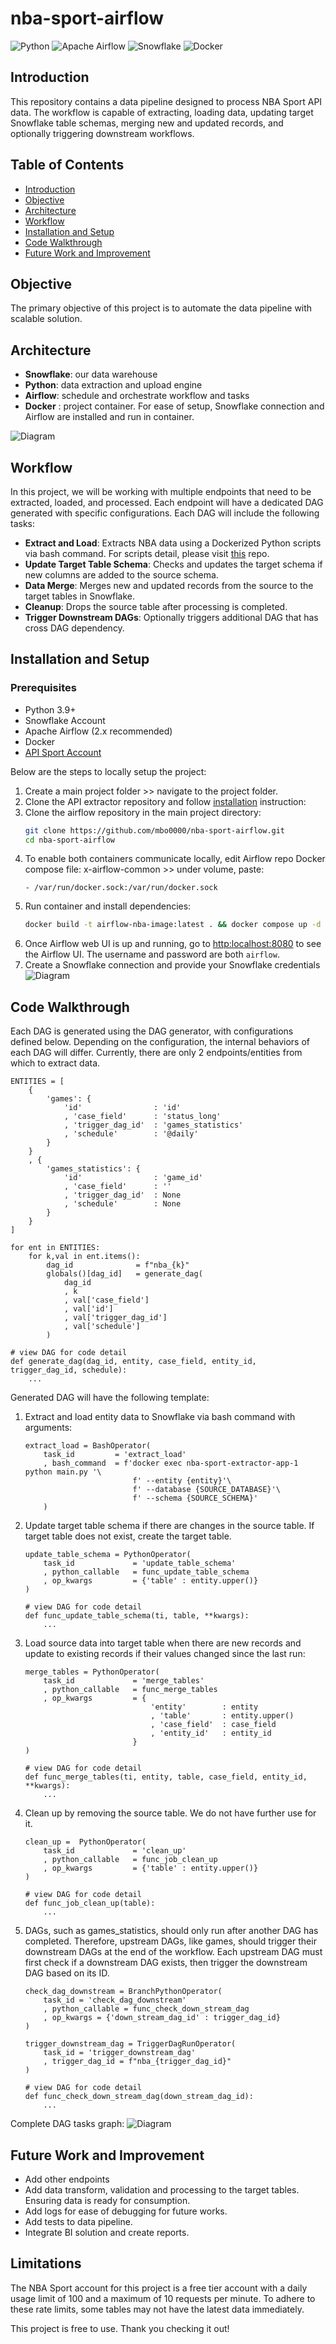 # nba-sport-airflow
![Python](https://img.shields.io/badge/Python-3.9%2B-blue)
![Apache Airflow](https://img.shields.io/badge/Apache%20Airflow-2.x-green)
![Snowflake](https://img.shields.io/badge/Snowflake-%23f3f1ff)
![Docker](https://img.shields.io/badge/Docker-%2B-blue)

## Introduction
This repository contains a data pipeline designed to process NBA Sport API data. The workflow is capable of extracting, loading data, updating target Snowflake table schemas, merging new and updated records, and optionally triggering downstream workflows.

## Table of Contents

- [Introduction](#introduction)
- [Objective](#objective)
- [Architecture](#architecture)
- [Workflow](#workflow)
- [Installation and Setup](#installation-and-setup)
- [Code Walkthrough](#code-walkthrough)
- [Future Work and Improvement](#future-work-and-improvement)
  
## Objective 
The primary objective of this project is to automate the data pipeline with scalable solution.

## Architecture
- **Snowflake**: our data warehouse
- **Python**: data extraction and upload engine
- **Airflow**: schedule and orchestrate workflow and tasks
- **Docker** : project container. For ease of setup, Snowflake connection and Airflow are installed and run in container.

![Diagram]()


## Workflow
In this project, we will be working with multiple endpoints that need to be extracted, loaded, and processed. Each endpoint will have a dedicated DAG generated with specific configurations. Each DAG will include the following tasks:

- **Extract and Load**: Extracts NBA data using a Dockerized Python scripts via bash command. For scripts detail, please visit [this](https://github.com/mbo0000/nba-sport-extractor) repo. 
- **Update Target Table Schema**: Checks and updates the target schema if new columns are added to the source schema.
- **Data Merge**: Merges new and updated records from the source to the target tables in Snowflake.
- **Cleanup**: Drops the source table after processing is completed.
- **Trigger Downstream DAGs**: Optionally triggers additional DAG that has cross DAG dependency.

## Installation and Setup

### Prerequisites

- Python 3.9+
- Snowflake Account
- Apache Airflow (2.x recommended)
- Docker
- [API Sport Account](https://api-sports.io)

Below are the steps to locally setup the project:
1. Create a main project folder >> navigate to the project folder.
2. Clone the API extractor repository and follow [installation](https://github.com/mbo0000/nba-sport-extractor) instruction:
3. Clone the airflow repository in the main project directory:
    ```sh
    git clone https://github.com/mbo0000/nba-sport-airflow.git
    cd nba-sport-airflow
4. To enable both containers communicate locally, edit Airflow repo Docker compose file: x-airflow-common >> under volume, paste:
    ```
    - /var/run/docker.sock:/var/run/docker.sock
5. Run container and install dependencies:
    ```sh
    docker build -t airflow-nba-image:latest . && docker compose up -d
6. Once Airflow web UI is up and running, go to [http:localhost:8080](http:localhost:8080) to see the Airflow UI. The username and password are both `airflow`.
7. Create a Snowflake connection and provide your Snowflake credentials
    ![Diagram](https://github.com/mbo0000/nba-sport-airflow/blob/main/img/snowf_conn.png)


## Code Walkthrough
Each DAG is generated using the DAG generator, with configurations defined below. Depending on the configuration, the internal behaviors of each DAG will differ. Currently, there are only 2 endpoints/entities from which to extract data.
```
ENTITIES = [
    {
        'games': {
            'id'                : 'id'
            , 'case_field'      : 'status_long'
            , 'trigger_dag_id'  : 'games_statistics'
            , 'schedule'        : '@daily'
        }
    }
    , {
        'games_statistics': {
            'id'                : 'game_id'
            , 'case_field'      : ''
            , 'trigger_dag_id'  : None
            , 'schedule'        : None
        }
    }
]

for ent in ENTITIES:
    for k,val in ent.items():
        dag_id              = f"nba_{k}"
        globals()[dag_id]   = generate_dag(
            dag_id
            , k
            , val['case_field']
            , val['id']
            , val['trigger_dag_id']
            , val['schedule']
        )

# view DAG for code detail
def generate_dag(dag_id, entity, case_field, entity_id, trigger_dag_id, schedule):
    ...

```
Generated DAG will have the following template: 
1. Extract and load entity data to Snowflake via bash command with arguments:
    ```
    extract_load = BashOperator(
        task_id         = 'extract_load'
        , bash_command  = f'docker exec nba-sport-extractor-app-1 python main.py '\
                            f' --entity {entity}'\
                            f' --database {SOURCE_DATABASE}'\
                            f' --schema {SOURCE_SCHEMA}'
        )
    ```
2. Update target table schema if there are changes in the source table. If target table does not exist, create the target table.
    ```
    update_table_schema = PythonOperator(
        task_id             = 'update_table_schema'
        , python_callable   = func_update_table_schema
        , op_kwargs         = {'table' : entity.upper()}
    )

    # view DAG for code detail
    def func_update_table_schema(ti, table, **kwargs):
        ...
    ```
3. Load source data into target table when there are new records and update to existing records if their values changed since the last run:
    ```
    merge_tables = PythonOperator(
        task_id             = 'merge_tables'
        , python_callable   = func_merge_tables
        , op_kwargs         = {
                                'entity'        : entity
                                , 'table'       : entity.upper()
                                , 'case_field'  : case_field
                                , 'entity_id'   : entity_id
                            }
    )

    # view DAG for code detail
    def func_merge_tables(ti, entity, table, case_field, entity_id, **kwargs):
        ...
    ```
4. Clean up by removing the source table. We do not have further use for it.
    ```
    clean_up =  PythonOperator(
        task_id             = 'clean_up'
        , python_callable   = func_job_clean_up
        , op_kwargs         = {'table' : entity.upper()}
    )

    # view DAG for code detail
    def func_job_clean_up(table):
        ...
    ```
5. DAGs, such as games_statistics, should only run after another DAG has completed. Therefore, upstream DAGs, like games, should trigger their downstream DAGs at the end of the workflow. Each upstream DAG must first check if a downstream DAG exists, then trigger the downstream DAG based on its ID.
    ```
    check_dag_downstream = BranchPythonOperator(
        task_id = 'check_dag_downstream'
        , python_callable = func_check_down_stream_dag
        , op_kwargs = {'down_stream_dag_id' : trigger_dag_id}
    )

    trigger_downstream_dag = TriggerDagRunOperator(
        task_id = 'trigger_downstream_dag'
        , trigger_dag_id = f"nba_{trigger_dag_id}"
    )

    # view DAG for code detail
    def func_check_down_stream_dag(down_stream_dag_id):
        ...
    ```

Complete DAG tasks graph:
![Diagram](https://github.com/mbo0000/nba-sport-airflow/blob/main/img/dag_tasks_flow.png)

## Future Work and Improvement
- Add other endpoints
- Add data transform, validation and processing to the target tables. Ensuring data is ready for consumption.
- Add logs for ease of debugging for future works.
- Add tests to data pipeline.
- Integrate BI solution and create reports.

## Limitations
The NBA Sport account for this project is a free tier account with a daily usage limit of 100 and a maximum of 10 requests per minute. To adhere to these rate limits, some tables may not have the latest data immediately.

This project is free to use. Thank you checking it out!
